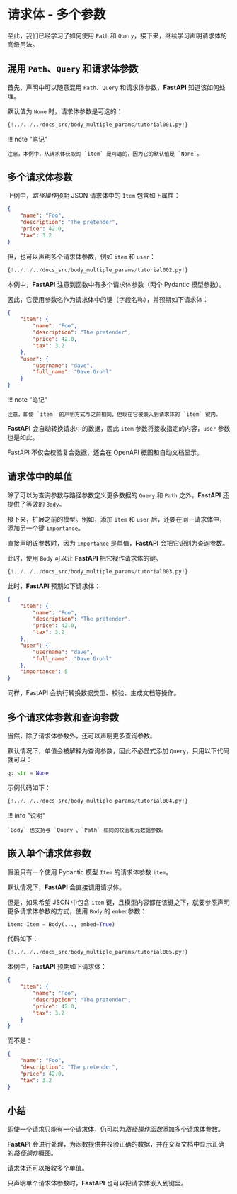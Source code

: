 # 请求体 - 多个参数

至此，我们已经学习了如何使用 `Path` 和 `Query`，接下来，继续学习声明请求体的高级用法。

## 混用 `Path`、`Query` 和请求体参数

首先，声明中可以随意混用 `Path`、`Query` 和请求体参数，**FastAPI** 知道该如何处理。

默认值为 `None` 时，请求体参数是可选的：

```Python hl_lines="19-21"
{!../../../docs_src/body_multiple_params/tutorial001.py!}
```

!!! note "笔记"

    注意，本例中，从请求体获取的 `item` 是可选的，因为它的默认值是 `None`。

## 多个请求体参数

上例中，*路径操作*预期 JSON 请求体中的 `Item` 包含如下属性：

```JSON
{
    "name": "Foo",
    "description": "The pretender",
    "price": 42.0,
    "tax": 3.2
}
```

但，也可以声明多个请求体参数，例如 `item` 和 `user`：

```Python hl_lines="22"
{!../../../docs_src/body_multiple_params/tutorial002.py!}
```

本例中，**FastAPI** 注意到函数中有多个请求体参数（两个 Pydantic 模型参数）。

因此，它使用参数名作为请求体中的键（字段名称），并预期如下请求体：

```JSON
{
    "item": {
        "name": "Foo",
        "description": "The pretender",
        "price": 42.0,
        "tax": 3.2
    },
    "user": {
        "username": "dave",
        "full_name": "Dave Grohl"
    }
}
```

!!! note "笔记"

    注意，即使 `item` 的声明方式与之前相同，但现在它被嵌入到请求体的 `item` 键内。

**FastAPI** 会自动转换请求中的数据，因此 `item` 参数将接收指定的内容，`user` 参数也是如此。

FastAPI 不仅会校验复合数据，还会在 OpenAPI 概图和自动文档显示。

## 请求体中的单值

除了可以为查询参数与路径参数定义更多数据的 `Query` 和 `Path` 之外，**FastAPI** 还提供了等效的 `Body`。

接下来，扩展之前的模型。例如，添加 `item` 和 `user` 后，还要在同一请求体中，添加另一个键 `importance`。

直接声明该参数时，因为 `importance` 是单值，**FastAPI** 会把它识别为查询参数。

此时，使用 `Body` 可以让 **FastAPI** 把它视作请求体的键。


```Python hl_lines="23"
{!../../../docs_src/body_multiple_params/tutorial003.py!}
```

此时，**FastAPI** 预期如下请求体：


```JSON
{
    "item": {
        "name": "Foo",
        "description": "The pretender",
        "price": 42.0,
        "tax": 3.2
    },
    "user": {
        "username": "dave",
        "full_name": "Dave Grohl"
    },
    "importance": 5
}
```

同样，FastAPI 会执行转换数据类型、校验、生成文档等操作。

## 多个请求体参数和查询参数

当然，除了请求体参数外，还可以声明更多查询参数。

默认情况下，单值会被解释为查询参数，因此不必显式添加 `Query`，只用以下代码就可以：

```Python
q: str = None
```

示例代码如下：

```Python hl_lines="27"
{!../../../docs_src/body_multiple_params/tutorial004.py!}
```

!!! info "说明"

    `Body` 也支持与 `Query`、`Path` 相同的校验和元数据参数。


## 嵌入单个请求体参数

假设只有一个使用 Pydantic 模型 `Item` 的请求体参数 `item`。

默认情况下，**FastAPI** 会直接调用请求体。

但是，如果希望 JSON 中包含 `item` 键，且模型内容都在该键之下，就要参照声明更多请求体参数的方式，使用 `Body` 的 `embed`参数：

```Python
item: Item = Body(..., embed=True)
```

代码如下：

```Python hl_lines="17"
{!../../../docs_src/body_multiple_params/tutorial005.py!}
```

本例中，**FastAPI** 预期如下请求体：

```JSON hl_lines="2"
{
    "item": {
        "name": "Foo",
        "description": "The pretender",
        "price": 42.0,
        "tax": 3.2
    }
}
```

而不是：

```JSON
{
    "name": "Foo",
    "description": "The pretender",
    "price": 42.0,
    "tax": 3.2
}
```

## 小结

即使一个请求只能有一个请求体，仍可以为*路径操作函数*添加多个请求体参数。

**FastAPI** 会进行处理，为函数提供并校验正确的数据，并在交互文档中显示正确的*路径操作*概图。

请求体还可以接收多个单值。

只声明单个请求体参数时，**FastAPI** 也可以把请求体嵌入到键里。

